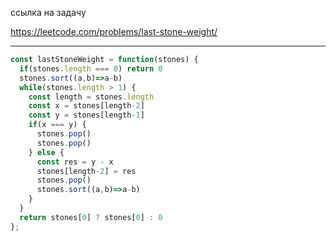 ссылка на задачу 

https://leetcode.com/problems/last-stone-weight/


---
```js
const lastStoneWeight = function(stones) {
  if(stones.length === 0) return 0
  stones.sort((a,b)=>a-b)
  while(stones.length > 1) {
    const length = stones.length
    const x = stones[length-2]
    const y = stones[length-1]
    if(x === y) {
      stones.pop()
      stones.pop()
    } else {
      const res = y - x
      stones[length-2] = res
      stones.pop()
      stones.sort((a,b)=>a-b)
    }
  }
  return stones[0] ? stones[0] : 0
};
```
